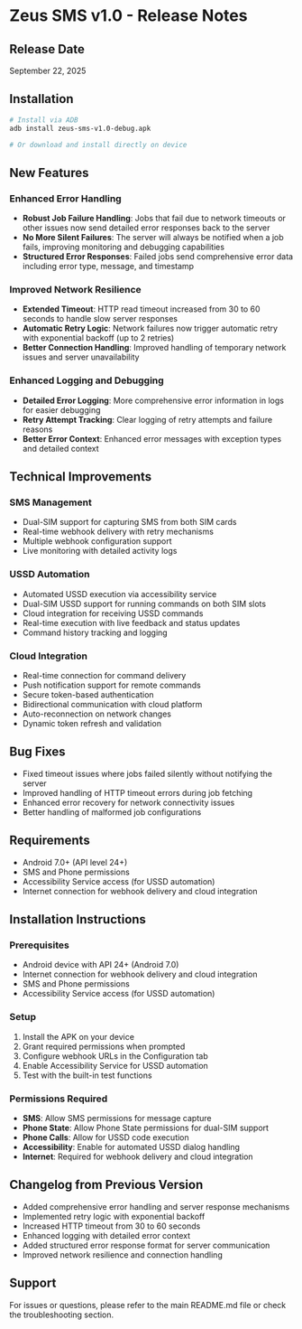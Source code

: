 # Zeus SMS v1.0 - Release Notes

## Release Date

September 22, 2025

## Installation

```bash
# Install via ADB
adb install zeus-sms-v1.0-debug.apk

# Or download and install directly on device
```

## New Features

### Enhanced Error Handling

- **Robust Job Failure Handling**: Jobs that fail due to network timeouts or other issues now send detailed error responses back to the server
- **No More Silent Failures**: The server will always be notified when a job fails, improving monitoring and debugging capabilities
- **Structured Error Responses**: Failed jobs send comprehensive error data including error type, message, and timestamp

### Improved Network Resilience

- **Extended Timeout**: HTTP read timeout increased from 30 to 60 seconds to handle slow server responses
- **Automatic Retry Logic**: Network failures now trigger automatic retry with exponential backoff (up to 2 retries)
- **Better Connection Handling**: Improved handling of temporary network issues and server unavailability

### Enhanced Logging and Debugging

- **Detailed Error Logging**: More comprehensive error information in logs for easier debugging
- **Retry Attempt Tracking**: Clear logging of retry attempts and failure reasons
- **Better Error Context**: Enhanced error messages with exception types and detailed context

## Technical Improvements

### SMS Management

- Dual-SIM support for capturing SMS from both SIM cards
- Real-time webhook delivery with retry mechanisms
- Multiple webhook configuration support
- Live monitoring with detailed activity logs

### USSD Automation

- Automated USSD execution via accessibility service
- Dual-SIM USSD support for running commands on both SIM slots
- Cloud integration for receiving USSD commands
- Real-time execution with live feedback and status updates
- Command history tracking and logging

### Cloud Integration

- Real-time connection for command delivery
- Push notification support for remote commands
- Secure token-based authentication
- Bidirectional communication with cloud platform
- Auto-reconnection on network changes
- Dynamic token refresh and validation

## Bug Fixes

- Fixed timeout issues where jobs failed silently without notifying the server
- Improved handling of HTTP timeout errors during job fetching
- Enhanced error recovery for network connectivity issues
- Better handling of malformed job configurations

## Requirements

- Android 7.0+ (API level 24+)
- SMS and Phone permissions
- Accessibility Service access (for USSD automation)
- Internet connection for webhook delivery and cloud integration

## Installation Instructions

### Prerequisites

- Android device with API 24+ (Android 7.0)
- Internet connection for webhook delivery and cloud integration
- SMS and Phone permissions
- Accessibility Service access (for USSD automation)

### Setup

1. Install the APK on your device
2. Grant required permissions when prompted
3. Configure webhook URLs in the Configuration tab
4. Enable Accessibility Service for USSD automation
5. Test with the built-in test functions

### Permissions Required

- **SMS**: Allow SMS permissions for message capture
- **Phone State**: Allow Phone State permissions for dual-SIM support
- **Phone Calls**: Allow for USSD code execution
- **Accessibility**: Enable for automated USSD dialog handling
- **Internet**: Required for webhook delivery and cloud integration

## Changelog from Previous Version

- Added comprehensive error handling and server response mechanisms
- Implemented retry logic with exponential backoff
- Increased HTTP timeout from 30 to 60 seconds
- Enhanced logging with detailed error context
- Added structured error response format for server communication
- Improved network resilience and connection handling

## Support

For issues or questions, please refer to the main README.md file or check the troubleshooting section.
